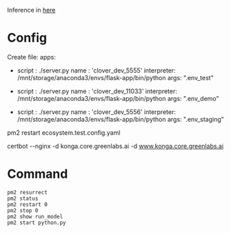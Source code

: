 Inference in [here](https://pm2.io/blog/2018/09/19/Manage-Python-Processes)
# Config
Create file:
apps:
  - script : ./server.py
    name   : 'clover_dev_5555'
    interpreter: /mnt/storage/anaconda3/envs/flask-app/bin/python
    args: ".env_test"

  - script : ./server.py
    name   : 'clover_dev_11033'
    interpreter: /mnt/storage/anaconda3/envs/flask-app/bin/python
    args: ".env_demo"

  - script : ./server.py
    name   : 'clover_dev_5556'
    interpreter: /mnt/storage/anaconda3/envs/flask-app/bin/python
    args: ".env_staging"
    
pm2 restart ecosystem.test.config.yaml

certbot --nginx -d konga.core.greenlabs.ai -d www.konga.core.greenlabs.ai


# Command
```
pm2 resurrect
pm2 status
pm2 restart 0
pm2 stop 0
pm2 show run_model
pm2 start python.py
```

